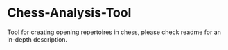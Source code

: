 # Chess-Analysis-Tool
Tool for creating opening repertoires in chess, please check readme for an in-depth description.
